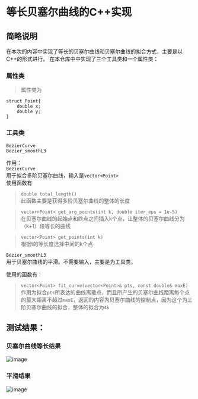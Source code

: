 等长贝塞尔曲线的C++实现
=========
## 简略说明
在本次的内容中实现了等长的贝塞尔曲线和贝塞尔曲线的拟合方式，主要是以C++的形式进行。
在本仓库中中实现了三个工具类和一个属性类：
### 属性类
>属性类为
```
struct Point{
    double x;
    double y;
}
```
### 工具类
```BezierCurve``` \
```Bezier_smoothL3```

作用：\
 ```BezierCurve``` \
 用于拟合多阶贝塞尔曲线，输入是```vector<Point>``` \
 使用函数有
 > ```double total_length()``` \
 此函数主要是获得多阶贝塞尔曲线的整体的长度 

 > ```vector<Point> get_arg_points(int k, double iter_eps = 1e-5)``` \
 在贝塞尔曲线的起始点和终点之间插入k个点，让整体的贝塞尔曲线分为（k+1）段等长的曲线 

 > ```vector<Point> get_points(int k)``` \
 根据t的等长度选择中间的k个点

 ```Bezier_smoothL3```  \
 用于贝塞尔曲线的平滑。不需要输入，主要是为工具类。
 
 使用的函数有：

 > ```vector<Point> fit_curve(vector<Point>& pts, const double& maxE)```    \
 作用为拟合```pts```所表达的曲线离散点，而且所产生的贝塞尔曲线距离每个点的最大距离不超过```maxE```，返回的内容为贝塞尔曲线的控制点，因为这个为三阶贝塞尔曲线的拟合，整体的拟合为```4k```

## 测试结果：

### 贝塞尔曲线等长结果
![image](img/bezier.jpg)

### 平滑结果
![image](img/smooth.png)